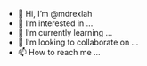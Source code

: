 - 👋 Hi, I’m @mdrexlah
- 👀 I’m interested in ...
- 🌱 I’m currently learning ...
- 💞️ I’m looking to collaborate on ...
- 📫 How to reach me ...

<!---
mdrexlah/mdrexlah is a ✨ special ✨ repository because its `README.md` (this file) appears on your GitHub profile.
You can click the Preview link to take a look at your changes.
--->
